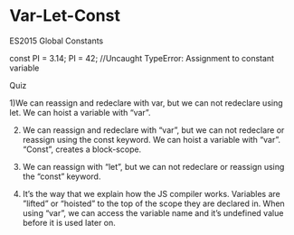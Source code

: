 # Var-Let-Const

ES2015 Global Constants

const PI = 3.14;
PI = 42; //Uncaught TypeError: Assignment to constant variable


Quiz

1)We can reassign and redeclare with var, but we can not redeclare using let. We can hoist a variable with “var”.

2) We can reassign and redeclare with “var”, but we can not redeclare or reassign using the const keyword. We can hoist a variable with “var”. “Const”,  creates a block-scope.

3) We can reassign with “let”, but we can not redeclare or reassign using the “const” keyword.

4) It’s the way that we explain how the JS compiler works. Variables are ”lifted” or “hoisted” to the top of the scope they are declared in. When using “var”, we can access the variable name and it’s undefined value before it is used later on.

